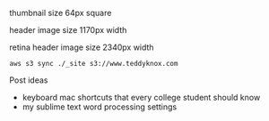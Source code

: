 thumbnail size 64px square

header image size 1170px width

retina header image size 2340px width

`aws s3 sync ./_site s3://www.teddyknox.com`

Post ideas
- keyboard mac shortcuts that every college student should know
- my sublime text word processing settings